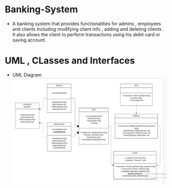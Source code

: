 # Banking-System
- A banking system that provides functionalities for admins , employees and clients including modifying client info , adding and deleting clients . It also allows the client to perform transactions using his debit card or saving account.

# UML , CLasses and Interfaces

- UML Diagram
 ![UML](https://github.com/Joeee167/Banking-System/blob/main/Screenshot%202024-06-18%20174936.png)

